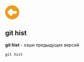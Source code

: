 [![Содержание](./image/arrow.png)](./readme.md "Содержание")


## git hist

**git hist** - хэши предыдущих версий

```
git hist
```